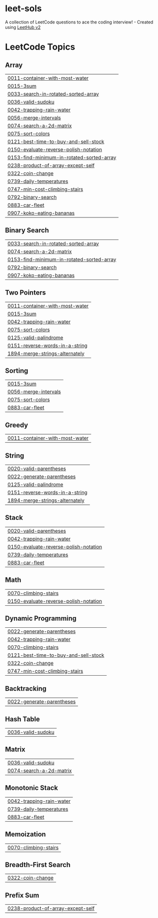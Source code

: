 # leet-sols
A collection of LeetCode questions to ace the coding interview! - Created using [LeetHub v2](https://github.com/arunbhardwaj/LeetHub-2.0)

<!---LeetCode Topics Start-->
# LeetCode Topics
## Array
|  |
| ------- |
| [0011-container-with-most-water](https://github.com/kshitijkale/leet-sols/tree/master/0011-container-with-most-water) |
| [0015-3sum](https://github.com/kshitijkale/leet-sols/tree/master/0015-3sum) |
| [0033-search-in-rotated-sorted-array](https://github.com/kshitijkale/leet-sols/tree/master/0033-search-in-rotated-sorted-array) |
| [0036-valid-sudoku](https://github.com/kshitijkale/leet-sols/tree/master/0036-valid-sudoku) |
| [0042-trapping-rain-water](https://github.com/kshitijkale/leet-sols/tree/master/0042-trapping-rain-water) |
| [0056-merge-intervals](https://github.com/kshitijkale/leet-sols/tree/master/0056-merge-intervals) |
| [0074-search-a-2d-matrix](https://github.com/kshitijkale/leet-sols/tree/master/0074-search-a-2d-matrix) |
| [0075-sort-colors](https://github.com/kshitijkale/leet-sols/tree/master/0075-sort-colors) |
| [0121-best-time-to-buy-and-sell-stock](https://github.com/kshitijkale/leet-sols/tree/master/0121-best-time-to-buy-and-sell-stock) |
| [0150-evaluate-reverse-polish-notation](https://github.com/kshitijkale/leet-sols/tree/master/0150-evaluate-reverse-polish-notation) |
| [0153-find-minimum-in-rotated-sorted-array](https://github.com/kshitijkale/leet-sols/tree/master/0153-find-minimum-in-rotated-sorted-array) |
| [0238-product-of-array-except-self](https://github.com/kshitijkale/leet-sols/tree/master/0238-product-of-array-except-self) |
| [0322-coin-change](https://github.com/kshitijkale/leet-sols/tree/master/0322-coin-change) |
| [0739-daily-temperatures](https://github.com/kshitijkale/leet-sols/tree/master/0739-daily-temperatures) |
| [0747-min-cost-climbing-stairs](https://github.com/kshitijkale/leet-sols/tree/master/0747-min-cost-climbing-stairs) |
| [0792-binary-search](https://github.com/kshitijkale/leet-sols/tree/master/0792-binary-search) |
| [0883-car-fleet](https://github.com/kshitijkale/leet-sols/tree/master/0883-car-fleet) |
| [0907-koko-eating-bananas](https://github.com/kshitijkale/leet-sols/tree/master/0907-koko-eating-bananas) |
## Binary Search
|  |
| ------- |
| [0033-search-in-rotated-sorted-array](https://github.com/kshitijkale/leet-sols/tree/master/0033-search-in-rotated-sorted-array) |
| [0074-search-a-2d-matrix](https://github.com/kshitijkale/leet-sols/tree/master/0074-search-a-2d-matrix) |
| [0153-find-minimum-in-rotated-sorted-array](https://github.com/kshitijkale/leet-sols/tree/master/0153-find-minimum-in-rotated-sorted-array) |
| [0792-binary-search](https://github.com/kshitijkale/leet-sols/tree/master/0792-binary-search) |
| [0907-koko-eating-bananas](https://github.com/kshitijkale/leet-sols/tree/master/0907-koko-eating-bananas) |
## Two Pointers
|  |
| ------- |
| [0011-container-with-most-water](https://github.com/kshitijkale/leet-sols/tree/master/0011-container-with-most-water) |
| [0015-3sum](https://github.com/kshitijkale/leet-sols/tree/master/0015-3sum) |
| [0042-trapping-rain-water](https://github.com/kshitijkale/leet-sols/tree/master/0042-trapping-rain-water) |
| [0075-sort-colors](https://github.com/kshitijkale/leet-sols/tree/master/0075-sort-colors) |
| [0125-valid-palindrome](https://github.com/kshitijkale/leet-sols/tree/master/0125-valid-palindrome) |
| [0151-reverse-words-in-a-string](https://github.com/kshitijkale/leet-sols/tree/master/0151-reverse-words-in-a-string) |
| [1894-merge-strings-alternately](https://github.com/kshitijkale/leet-sols/tree/master/1894-merge-strings-alternately) |
## Sorting
|  |
| ------- |
| [0015-3sum](https://github.com/kshitijkale/leet-sols/tree/master/0015-3sum) |
| [0056-merge-intervals](https://github.com/kshitijkale/leet-sols/tree/master/0056-merge-intervals) |
| [0075-sort-colors](https://github.com/kshitijkale/leet-sols/tree/master/0075-sort-colors) |
| [0883-car-fleet](https://github.com/kshitijkale/leet-sols/tree/master/0883-car-fleet) |
## Greedy
|  |
| ------- |
| [0011-container-with-most-water](https://github.com/kshitijkale/leet-sols/tree/master/0011-container-with-most-water) |
## String
|  |
| ------- |
| [0020-valid-parentheses](https://github.com/kshitijkale/leet-sols/tree/master/0020-valid-parentheses) |
| [0022-generate-parentheses](https://github.com/kshitijkale/leet-sols/tree/master/0022-generate-parentheses) |
| [0125-valid-palindrome](https://github.com/kshitijkale/leet-sols/tree/master/0125-valid-palindrome) |
| [0151-reverse-words-in-a-string](https://github.com/kshitijkale/leet-sols/tree/master/0151-reverse-words-in-a-string) |
| [1894-merge-strings-alternately](https://github.com/kshitijkale/leet-sols/tree/master/1894-merge-strings-alternately) |
## Stack
|  |
| ------- |
| [0020-valid-parentheses](https://github.com/kshitijkale/leet-sols/tree/master/0020-valid-parentheses) |
| [0042-trapping-rain-water](https://github.com/kshitijkale/leet-sols/tree/master/0042-trapping-rain-water) |
| [0150-evaluate-reverse-polish-notation](https://github.com/kshitijkale/leet-sols/tree/master/0150-evaluate-reverse-polish-notation) |
| [0739-daily-temperatures](https://github.com/kshitijkale/leet-sols/tree/master/0739-daily-temperatures) |
| [0883-car-fleet](https://github.com/kshitijkale/leet-sols/tree/master/0883-car-fleet) |
## Math
|  |
| ------- |
| [0070-climbing-stairs](https://github.com/kshitijkale/leet-sols/tree/master/0070-climbing-stairs) |
| [0150-evaluate-reverse-polish-notation](https://github.com/kshitijkale/leet-sols/tree/master/0150-evaluate-reverse-polish-notation) |
## Dynamic Programming
|  |
| ------- |
| [0022-generate-parentheses](https://github.com/kshitijkale/leet-sols/tree/master/0022-generate-parentheses) |
| [0042-trapping-rain-water](https://github.com/kshitijkale/leet-sols/tree/master/0042-trapping-rain-water) |
| [0070-climbing-stairs](https://github.com/kshitijkale/leet-sols/tree/master/0070-climbing-stairs) |
| [0121-best-time-to-buy-and-sell-stock](https://github.com/kshitijkale/leet-sols/tree/master/0121-best-time-to-buy-and-sell-stock) |
| [0322-coin-change](https://github.com/kshitijkale/leet-sols/tree/master/0322-coin-change) |
| [0747-min-cost-climbing-stairs](https://github.com/kshitijkale/leet-sols/tree/master/0747-min-cost-climbing-stairs) |
## Backtracking
|  |
| ------- |
| [0022-generate-parentheses](https://github.com/kshitijkale/leet-sols/tree/master/0022-generate-parentheses) |
## Hash Table
|  |
| ------- |
| [0036-valid-sudoku](https://github.com/kshitijkale/leet-sols/tree/master/0036-valid-sudoku) |
## Matrix
|  |
| ------- |
| [0036-valid-sudoku](https://github.com/kshitijkale/leet-sols/tree/master/0036-valid-sudoku) |
| [0074-search-a-2d-matrix](https://github.com/kshitijkale/leet-sols/tree/master/0074-search-a-2d-matrix) |
## Monotonic Stack
|  |
| ------- |
| [0042-trapping-rain-water](https://github.com/kshitijkale/leet-sols/tree/master/0042-trapping-rain-water) |
| [0739-daily-temperatures](https://github.com/kshitijkale/leet-sols/tree/master/0739-daily-temperatures) |
| [0883-car-fleet](https://github.com/kshitijkale/leet-sols/tree/master/0883-car-fleet) |
## Memoization
|  |
| ------- |
| [0070-climbing-stairs](https://github.com/kshitijkale/leet-sols/tree/master/0070-climbing-stairs) |
## Breadth-First Search
|  |
| ------- |
| [0322-coin-change](https://github.com/kshitijkale/leet-sols/tree/master/0322-coin-change) |
## Prefix Sum
|  |
| ------- |
| [0238-product-of-array-except-self](https://github.com/kshitijkale/leet-sols/tree/master/0238-product-of-array-except-self) |
<!---LeetCode Topics End-->